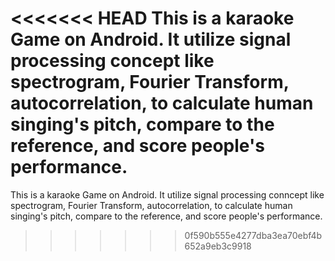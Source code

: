 <<<<<<< HEAD
This is a karaoke Game on Android. It utilize signal processing concept like spectrogram, Fourier Transform, autocorrelation, to calculate human singing's pitch, compare to the reference, and score people's performance.
=======
This is a karaoke Game on Android.
It utilize signal processing conncept like spectrogram, Fourier Transform, autocorrelation, to calculate human singing's pitch, compare to the reference, and score people's performance. 
>>>>>>> 0f590b555e4277dba3ea70ebf4b652a9eb3c9918
